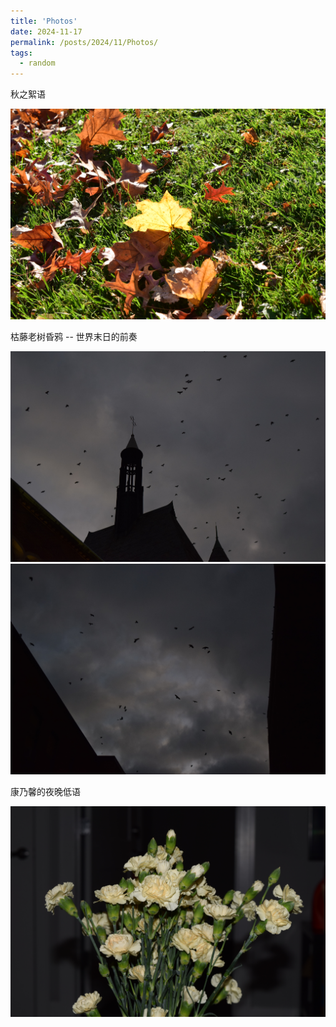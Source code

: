 ```yaml
---
title: 'Photos'
date: 2024-11-17
permalink: /posts/2024/11/Photos/
tags:
  - random
---
```

秋之絮语

<img src="/assets/3.jpg" alt="树叶"> 

枯藤老树昏鸦 -- 世界末日的前奏

<img src="DSC_0025.jpg" alt="乌鸦1"> 
<img src="DSC_0027.jpg" alt="乌鸦2"> 

康乃馨的夜晚低语

<img src="/images/DSC_0004.jpg" alt="康乃馨"> 
